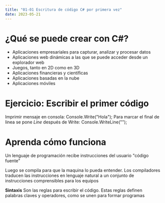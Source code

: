 ```yaml
---
title: "01-01 Escritura de código C# por primera vez"
date: 2023-05-21
---
```


# ¿Qué se puede crear con C#?

- Aplicaciones empresariales para capturar, analizar y procesar datos
- Aplicaciones web dinámicas a las que se puede acceder desde un explorador web
- Juegos, tanto en 2D como en 3D
- Aplicaciones financieras y científicas
- Aplicaciones basadas en la nube
- Aplicaciones móviles

# Ejercicio: Escribir el primer código

Imprimir mensaje en consola: Console.Write("Hola");
Para marcar el final de linea se pone *Line* después de Write: Console.WriteLine("");

# Aprenda cómo funciona

Un lenguaje de programación recibe instrucciones del usuario "código fuente"

Luego se compila para que la maquina lo pueda entender. Los compiladores  traducen las instrucciones en lenguaje natural a un conjunto de instrucciones comprensibles para los equipos

**Sintaxis** Son las reglas para escribir el código. Estas reglas definen palabras claves y operadores, como se unen para formar programas